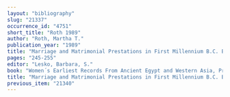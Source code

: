 ```yaml
---
layout: "bibliography"
slug: "21337"
occurrence_id: "4751"
short_title: "Roth 1989"
author: "Roth, Martha T."
publication_year: "1989"
title: "Marriage and Matrimonial Prestations in First Millennium B.C. Babylonia"
pages: "245-255"
editor: "Lesko, Barbara, S."
book: "Women´s Earliest Records From Ancient Egypt and Western Asia, Proceedings of the conference on Women in the Ancient Near East (Atlanta)"
title: "Marriage and Matrimonial Prestations in First Millennium B.C. Babylonia"
previous_item: "21340"
---
```

